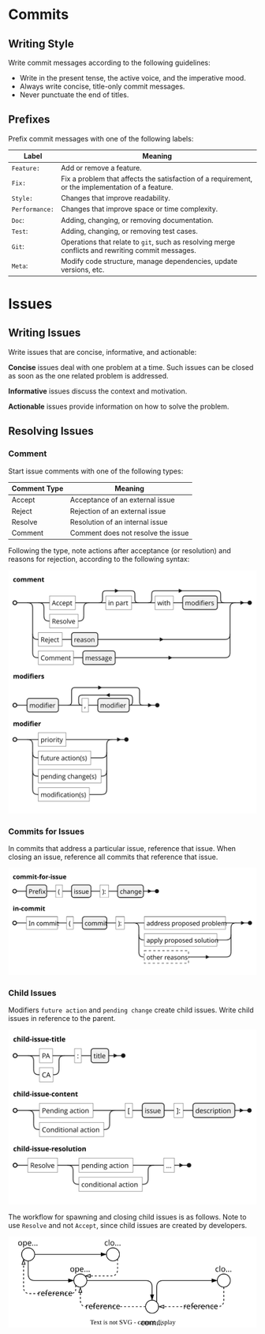 
# Commits

## Writing Style

Write commit messages according to the following guidelines:

* Write in the present tense, the active voice, and the imperative mood.
* Always write concise, title-only commit messages.
* Never punctuate the end of titles.

## Prefixes

Prefix commit messages with one of the following labels:

|Label|Meaning|
|-|--------|
|`Feature:`| Add or remove a feature.|
|`Fix:`| Fix a problem that affects the satisfaction of a requirement, or the implementation of a feature. |
|`Style:`| Changes that improve readability.|
|`Performance:`| Changes that improve space or time complexity.|
|`Doc`: | Adding, changing, or removing documentation.|
|`Test`: | Adding, changing, or removing test cases.|
|`Git`: | Operations that relate to `git`, such as resolving merge conflicts and rewriting commit messages.|
|`Meta`: | Modify code structure, manage dependencies, update versions, etc. |

# Issues

## Writing Issues

Write issues that are concise, informative, and actionable:

**Concise** issues deal with one problem at a time. Such issues can be closed as soon as the one related problem is addressed.

**Informative** issues discuss the context and motivation.

**Actionable** issues provide information on how to solve the problem.

## Resolving Issues

### Comment

Start issue comments with one of the following types:

|Comment Type|Meaning|
|-|--------|
|Accept|Acceptance of an external issue|
|Reject|Rejection of an external issue|
|Resolve|Resolution of an internal issue|
|Comment|Comment does not resolve the issue|
	
Following the type, note actions after acceptance (or resolution) and reasons for rejection, according to the following syntax:

![](media/main-issue-format.svg)


### Commits for Issues
In commits that address a particular issue, reference that issue. When closing an issue, reference all commits that reference that issue.

![](media/issue-in-commit.svg)

### Child Issues
Modifiers `future action` and `pending change` create child issues. Write child issues in reference to the parent.

![](media/issue-child.svg)

The workflow for spawning and closing child issues is as follows. Note to use `Resolve` and not `Accept`, since child issues are created by developers.

![](media/issue-resolution-process.svg)
